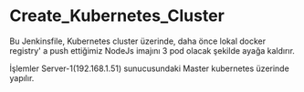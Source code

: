 # Create_Kubernetes_Cluster

Bu Jenkinsfile, Kubernetes cluster üzerinde, daha önce lokal docker registry' a push ettiğimiz NodeJs imajını 3 pod olacak şekilde ayağa kaldırır.

İşlemler Server-1(192.168.1.51) sunucusundaki Master kubernetes üzerinde yapılır.